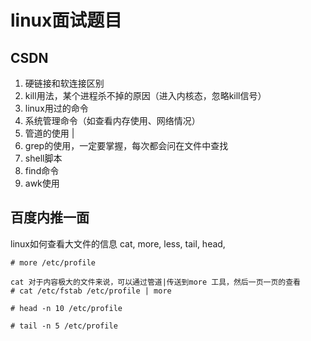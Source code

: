 # linux面试题目 

## CSDN
1. 硬链接和软连接区别
2. kill用法，某个进程杀不掉的原因（进入内核态，忽略kill信号）
3. linux用过的命令
4. 系统管理命令（如查看内存使用、网络情况）
5. 管道的使用 |
6. grep的使用，一定要掌握，每次都会问在文件中查找
7. shell脚本
8. find命令
9. awk使用


## 百度内推一面
linux如何查看大文件的信息
cat, more, less, tail, head, 
```shell
# more /etc/profile
```

```shell
cat 对于内容极大的文件来说，可以通过管道|传送到more 工具，然后一页一页的查看
# cat /etc/fstab /etc/profile | more 
```
```shell
# head -n 10 /etc/profile 
```

```shell
# tail -n 5 /etc/profile 
```
